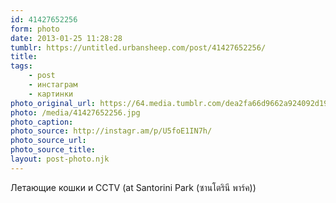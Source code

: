 ```yaml
---
id: 41427652256
form: photo
date: 2013-01-25 11:28:28
tumblr: https://untitled.urbansheep.com/post/41427652256/
title:
tags:
    - post
    - инстаграм
    - картинки
photo_original_url: https://64.media.tumblr.com/dea2fa66d9662a924092d19160793822/tumblr_mh67fgLc0a1qz4wzio1_640.jpg
photo: /media/41427652256.jpg
photo_caption: 
photo_source: http://instagr.am/p/U5foE1IN7h/
photo_source_url:
photo_source_title:
layout: post-photo.njk
---
```


<p>Летающие кошки и CCTV (at Santorini Park (ซานโตรินี พาร์ค))</p>
